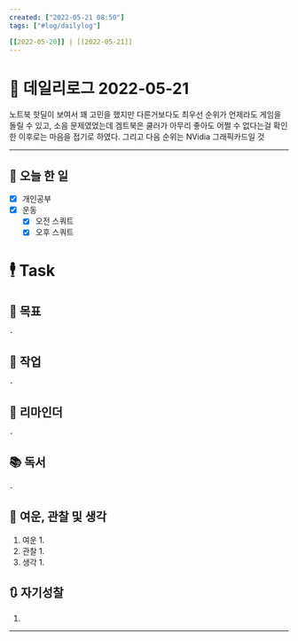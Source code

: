 ```yaml
---
created: ["2022-05-21 08:50"]
tags: ["#log/dailylog"]

[[2022-05-20]] | [[2022-05-21]]
---
```


# 📅 데일리로그  2022-05-21
노트북 핫딜이 보여서 꽤 고민을 했지만 다른거보다도 최우선 순위가 언제라도 게임을 돌릴 수 있고, 소음 문제였었는데 겜트북은 쿨러가 아무리 좋아도 어쩔 수 없다는걸 확인한 이후로는 마음을 접기로 하였다. 그리고 다음 순위는 NVidia 그래픽카드일 것

---
## 🔷 오늘 한 일
- [x] 개인공부
- [x] 운동
	- [x] 오전 스쿼트
	- [x] 오후 스쿼트

# 🕴 Task
## 🎯 목표
	- 
## 🚀 작업
	- 
## 📕 리마인더
	- 
## 📚 독서
	- 
##  💬 여운, 관찰 및 생각
1. 여운
	1. 
2. 관찰
	1. 
3. 생각
	1. 
## 🔃 자기성찰
1. 
---
